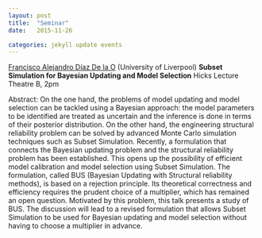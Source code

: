 ```yaml
---
layout: post
title:  "Seminar"
date:   2015-11-26

categories: jekyll update events
---
```


[Francisco Alejandro Díaz De la O](https://www.liverpool.ac.uk/engineering/staff/francisco-alejandro/) (University of Liverpool)
**Subset Simulation for Bayesian Updating and Model Selection**
Hicks Lecture Theatre B, 2pm

Abstract:
On the one hand, the problems of model updating and model selection can be tackled using a Bayesian approach: the model parameters to be identified are treated as uncertain and the inference is done in terms of their posterior distribution. On the other hand, the engineering structural reliability problem can be solved by advanced Monte Carlo simulation techniques such as Subset Simulation. Recently, a formulation that connects the Bayesian updating problem and the structural reliability problem has been established. This opens up the possibility of efficient model calibration and model selection using Subset Simulation. The formulation, called BUS (Bayesian Updating with Structural reliability methods), is based on a rejection principle. Its theoretical correctness and efficiency requires the prudent choice of a multiplier, which has remained an open question. Motivated by this problem, this talk presents a study of BUS. The discussion will lead to a revised formulation that allows Subset Simulation to be used for Bayesian updating and model selection without having to choose a multiplier in advance.
